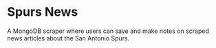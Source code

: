 # Spurs News
A MongoDB scraper where users can save and make notes on scraped news articles about the San Antonio Spurs.
